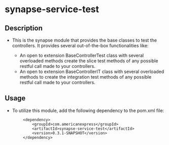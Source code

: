 # synapse-service-test

## Description

- This is the synapse module that provides the base classes to test the controllers. It provides several out-of-the-box
  functionalities like:

    - An open to extension BaseControllerTest class with several overloaded methods create the slice test methods of any
      possible restful call made to your controllers.
    - An open to extension BaseControllerIT class with several overloaded methods to create the integration test methods
      of any possible restful call made to your controllers.

## Usage
- To utilize this module, add the following dependency to the pom.xml file:
```
        <dependency>
            <groupId>com.americanexpress</groupId>
            <artifactId>synapse-service-test</artifactId>
            <version>0.3.1-SNAPSHOT</version>
        </dependency>